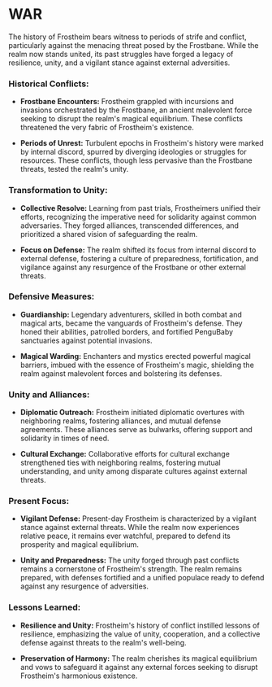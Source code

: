 # WAR
The history of Frostheim bears witness to periods of strife and conflict, particularly against the menacing threat posed by the Frostbane. While the realm now stands united, its past struggles have forged a legacy of resilience, unity, and a vigilant stance against external adversities.

### Historical Conflicts:

-   **Frostbane Encounters:** Frostheim grappled with incursions and invasions orchestrated by the Frostbane, an ancient malevolent force seeking to disrupt the realm's magical equilibrium. These conflicts threatened the very fabric of Frostheim's existence.
    
-   **Periods of Unrest:** Turbulent epochs in Frostheim's history were marked by internal discord, spurred by diverging ideologies or struggles for resources. These conflicts, though less pervasive than the Frostbane threats, tested the realm's unity.
    

### Transformation to Unity:

-   **Collective Resolve:** Learning from past trials, Frostheimers unified their efforts, recognizing the imperative need for solidarity against common adversaries. They forged alliances, transcended differences, and prioritized a shared vision of safeguarding the realm.
    
-   **Focus on Defense:** The realm shifted its focus from internal discord to external defense, fostering a culture of preparedness, fortification, and vigilance against any resurgence of the Frostbane or other external threats.
    

### Defensive Measures:

-   **Guardianship:** Legendary adventurers, skilled in both combat and magical arts, became the vanguards of Frostheim's defense. They honed their abilities, patrolled borders, and fortified PenguBaby sanctuaries against potential invasions.
    
-   **Magical Warding:** Enchanters and mystics erected powerful magical barriers, imbued with the essence of Frostheim's magic, shielding the realm against malevolent forces and bolstering its defenses.
    

### Unity and Alliances:

-   **Diplomatic Outreach:** Frostheim initiated diplomatic overtures with neighboring realms, fostering alliances, and mutual defense agreements. These alliances serve as bulwarks, offering support and solidarity in times of need.
    
-   **Cultural Exchange:** Collaborative efforts for cultural exchange strengthened ties with neighboring realms, fostering mutual understanding, and unity among disparate cultures against external threats.
    

### Present Focus:

-   **Vigilant Defense:** Present-day Frostheim is characterized by a vigilant stance against external threats. While the realm now experiences relative peace, it remains ever watchful, prepared to defend its prosperity and magical equilibrium.
    
-   **Unity and Preparedness:** The unity forged through past conflicts remains a cornerstone of Frostheim's strength. The realm remains prepared, with defenses fortified and a unified populace ready to defend against any resurgence of adversities.
    

### Lessons Learned:

-   **Resilience and Unity:** Frostheim's history of conflict instilled lessons of resilience, emphasizing the value of unity, cooperation, and a collective defense against threats to the realm's well-being.
    
-   **Preservation of Harmony:** The realm cherishes its magical equilibrium and vows to safeguard it against any external forces seeking to disrupt Frostheim's harmonious existence.
<!--stackedit_data:
eyJoaXN0b3J5IjpbLTg4MDYxMjA1Ml19
-->